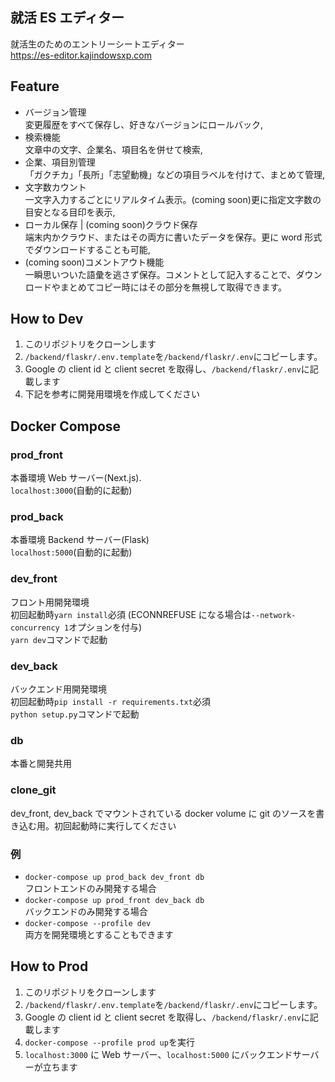 ## 就活 ES エディター

就活生のためのエントリーシートエディター  
https://es-editor.kajindowsxp.com

## Feature

- バージョン管理<br/>変更履歴をすべて保存し、好きなバージョンにロールバック,
- 検索機能<br/>文章中の文字、企業名、項目名を併せて検索,
- 企業、項目別管理<br/>「ガクチカ」「長所」「志望動機」などの項目ラベルを付けて、まとめて管理,
- 文字数カウント<br/>一文字入力するごとにリアルタイム表示。(coming soon)更に指定文字数の目安となる目印を表示,
- ローカル保存 | (coming soon)クラウド保存<br/>端末内かクラウド、またはその両方に書いたデータを保存。更に word 形式でダウンロードすることも可能,
- (coming soon)コメントアウト機能<br/>一瞬思いついた語彙を逃さず保存。コメントとして記入することで、ダウンロードやまとめてコピー時にはその部分を無視して取得できます。

## How to Dev

1. このリポジトリをクローンします
1. `/backend/flaskr/.env.template`を`/backend/flaskr/.env`にコピーします。
1. Google の client id と client secret を取得し、`/backend/flaskr/.env`に記載します
1. 下記を参考に開発用環境を作成してください

## Docker Compose

### prod_front

本番環境 Web サーバー(Next.js).  
`localhost:3000`(自動的に起動)

### prod_back

本番環境 Backend サーバー(Flask)  
`localhost:5000`(自動的に起動)

### dev_front

フロント用開発環境  
初回起動時`yarn install`必須 (ECONNREFUSE になる場合は`--network-concurrency 1`オプションを付与)  
`yarn dev`コマンドで起動

### dev_back

バックエンド用開発環境  
初回起動時`pip install -r requirements.txt`必須  
`python setup.py`コマンドで起動

### db

本番と開発共用

### clone_git

dev_front, dev_back でマウントされている docker volume に git のソースを書き込む用。初回起動時に実行してください

### 例

- `docker-compose up prod_back dev_front db`  
  フロントエンドのみ開発する場合
- `docker-compose up prod_front dev_back db`  
  バックエンドのみ開発する場合
- `docker-compose --profile dev`  
  両方を開発環境とすることもできます

## How to Prod

1. このリポジトリをクローンします
1. `/backend/flaskr/.env.template`を`/backend/flaskr/.env`にコピーします。
1. Google の client id と client secret を取得し、`/backend/flaskr/.env`に記載します
1. `docker-compose --profile prod up`を実行
1. `localhost:3000` に Web サーバー、`localhost:5000` にバックエンドサーバーが立ちます
